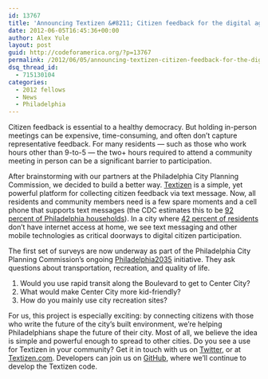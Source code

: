 ```yaml
---
id: 13767
title: 'Announcing Textizen &#8211; Citizen feedback for the digital age.'
date: 2012-06-05T16:45:36+00:00
author: Alex Yule
layout: post
guid: http://codeforamerica.org/?p=13767
permalink: /2012/06/05/announcing-textizen-citizen-feedback-for-the-digital-age/
dsq_thread_id:
  - 715130104
categories:
  - 2012 fellows
  - News
  - Philadelphia
---
```

Citizen feedback is essential to a healthy democracy. But holding in-person meetings can be expensive, time-consuming, and often don’t capture representative feedback. For many residents — such as those who work hours other than 9-to-5 — the two+ hours required to attend a community meeting in person can be a significant barrier to participation.

After brainstorming with our partners at the Philadelphia City Planning Commission, we decided to build a better way. <a title="Textizen.com" href="http://www.textizen.com" target="_blank">Textizen</a> is a simple, yet powerful platform for collecting citizen feedback via text message. Now, all residents and community members need is a few spare moments and a cell phone that supports text messages (the CDC estimates this to be <a href="http://www.cdc.gov/nchs/data/nhsr/nhsr039.pdf" target="_blank">92 percent of Philadelphia households</a>). In a city where <a target="_blank" href="http://www.pewinternet.org/Reports/2011/08-Community-Information-Systems/1-Report/5-Broadband.aspx">42 percent of residents</a> don’t have internet access at home, we see text messaging and other mobile technologies as critical doorways to digital citizen participation.



The first set of surveys are now underway as part of the Philadelphia City Planning Commission&#8217;s ongoing <a href="http://phila2035.org/" target="_blank">Philadelphia2035</a> initiative. They ask questions about transportation, recreation, and quality of life.

  1. Would you use rapid transit along the Boulevard to get to Center City?
  2. What would make Center City more kid-friendly?
  3. How do you mainly use city recreation sites?

For us, this project is especially exciting: by connecting citizens with those who write the future of the city’s built environment, we’re helping Philadelphians shape the future of their city. Most of all, we believe the idea is simple and powerful enough to spread to other cities. Do you see a use for Textizen in your community? Get it in touch with us on <a title="Textizen on Twitter" href="http://twitter.com/textizen" target="_blank">Twitter</a>, or at <a title="Textizen.com" href="http://www.textizen.com" target="_blank">Textizen.com</a>. Developers can join us on [GitHub](http://github.com/codeforamerica/textizen), where we’ll continue to develop the Textizen code.